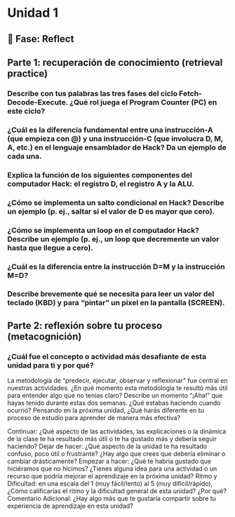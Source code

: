 # Unidad 1

## 🤔 Fase: Reflect

## Parte 1: recuperación de conocimiento (retrieval practice)

### Describe con tus palabras las tres fases del ciclo Fetch-Decode-Execute. ¿Qué rol juega el Program Counter (PC) en este ciclo?



### ¿Cuál es la diferencia fundamental entre una instrucción-A (que empieza con @) y una instrucción-C (que involucra D, M, A, etc.) en el lenguaje ensamblador de Hack? Da un ejemplo de cada una.



### Explica la función de los siguientes componentes del computador Hack: el registro D, el registro A y la ALU.



### ¿Cómo se implementa un salto condicional en Hack? Describe un ejemplo (p. ej., saltar si el valor de D es mayor que cero).



### ¿Cómo se implementa un loop en el computador Hack? Describe un ejemplo (p. ej., un loop que decremente un valor hasta que llegue a cero).



### ¿Cuál es la diferencia entre la instrucción D=M y la instrucción M=D?



### Describe brevemente qué se necesita para leer un valor del teclado (KBD) y para “pintar” un pixel en la pantalla (SCREEN).

## Parte 2: reflexión sobre tu proceso (metacognición)

### ¿Cuál fue el concepto o actividad más desafiante de esta unidad para ti y por qué?



La metodología de “predecir, ejecutar, observar y reflexionar” fue central en nuestras actividades. ¿En qué momento esta metodología te resultó más útil para entender algo que no tenías claro?
Describe un momento “¡Aha!” que hayas tenido durante estas dos semanas. ¿Qué estabas haciendo cuando ocurrió?
Pensando en la próxima unidad, ¿Qué harás diferente en tu proceso de estudio para aprender de manera más efectiva?

Continuar: ¿Qué aspecto de las actividades, las explicaciones o la dinámica de la clase te ha resultado más útil o te ha gustado más y debería seguir haciendo?
Dejar de hacer: ¿Qué aspecto de la unidad te ha resultado confuso, poco útil o frustrante? ¿Hay algo que crees que debería eliminar o cambiar drásticamente?
Empezar a hacer: ¿Qué te habría gustado que hiciéramos que no hicimos? ¿Tienes alguna idea para una actividad o un recurso que podría mejorar el aprendizaje en la próxima unidad?
Ritmo y Dificultad: en una escala del 1 (muy fácil/lento) al 5 (muy difícil/rápido), ¿Cómo calificarías el ritmo y la dificultad general de esta unidad? ¿Por qué?
Comentario Adicional: ¿Hay algo más que te gustaría compartir sobre tu experiencia de aprendizaje en esta unidad?
